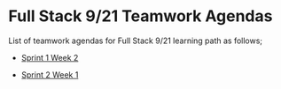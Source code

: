 # Full Stack 9/21 Teamwork Agendas

List of teamwork agendas for Full Stack 9/21  learning path as follows;

- [Sprint 1 Week 2](./tw-001-student.pdf)

- [Sprint 2 Week 1](./tw-002-student.pdf)
